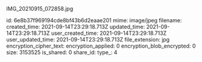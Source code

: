 IMG_20210915_072858.jpg

id: 6e8b37f969194cde8bf43b6d2eaae201
mime: image/jpeg
filename: 
created_time: 2021-09-14T23:29:18.713Z
updated_time: 2021-09-14T23:29:18.713Z
user_created_time: 2021-09-14T23:29:18.713Z
user_updated_time: 2021-09-14T23:29:18.713Z
file_extension: jpg
encryption_cipher_text: 
encryption_applied: 0
encryption_blob_encrypted: 0
size: 3153525
is_shared: 0
share_id: 
type_: 4